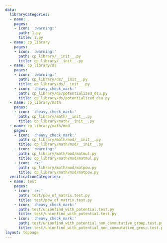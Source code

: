 ```yaml
---
data:
  libraryCategories:
  - name: .
    pages:
    - icon: ':warning:'
      path: 1.py
      title: 1.py
  - name: cp_library
    pages:
    - icon: ':warning:'
      path: cp_library/__init__.py
      title: cp_library/__init__.py
  - name: cp_library/ds
    pages:
    - icon: ':warning:'
      path: cp_library/ds/__init__.py
      title: cp_library/ds/__init__.py
    - icon: ':heavy_check_mark:'
      path: cp_library/ds/potentialized_dsu.py
      title: cp_library/ds/potentialized_dsu.py
  - name: cp_library/math
    pages:
    - icon: ':heavy_check_mark:'
      path: cp_library/math/__init__.py
      title: cp_library/math/__init__.py
  - name: cp_library/math/mod
    pages:
    - icon: ':heavy_check_mark:'
      path: cp_library/math/mod/__init__.py
      title: cp_library/math/mod/__init__.py
    - icon: ':warning:'
      path: cp_library/math/mod/matmul.py
      title: cp_library/math/mod/matmul.py
    - icon: ':x:'
      path: cp_library/math/mod/matpow.py
      title: cp_library/math/mod/matpow.py
  verificationCategories:
  - name: test
    pages:
    - icon: ':x:'
      path: test/pow_of_matrix.test.py
      title: test/pow_of_matrix.test.py
    - icon: ':heavy_check_mark:'
      path: test/unionfind_with_potential.test.py
      title: test/unionfind_with_potential.test.py
    - icon: ':heavy_check_mark:'
      path: test/unionfind_with_potential_non_commutative_group.test.py
      title: test/unionfind_with_potential_non_commutative_group.test.py
layout: toppage
---
```

